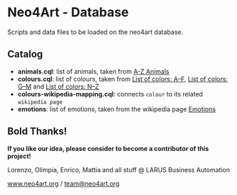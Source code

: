 # Neo4Art - Database

Scripts and data files to be loaded on the neo4art database.

## Catalog

- **animals.cql**: list of animals, taken from [A-Z Animals](http://a-z-animals.com)
- **colours.cql**: list of colours, taken from
[List of colors: A–F](http://en.wikipedia.org/wiki/List_of_colors:_A%E2%80%93F),
[List of colors: G–M](http://en.wikipedia.org/wiki/List_of_colors:_G%E2%80%93M) and
[List of colors: N–Z](http://en.wikipedia.org/wiki/List_of_colors:_N%E2%80%93Z)
- **colours-wikipedia-mapping.cql**: connects `colour` to its related `wikipedia page`
- **emotions**: list of emotions, taken from the wikipedia page [Emotions](http://en.wikipedia.org/wiki/Emotion)

## Bold Thanks!

**If you like our idea, please consider to become a contributor of this project!**


Lorenzo, Olimpia, Enrico, Mattia and all stuff @ LARUS Business Automation

www.neo4art.org / team@neo4art.org
 
